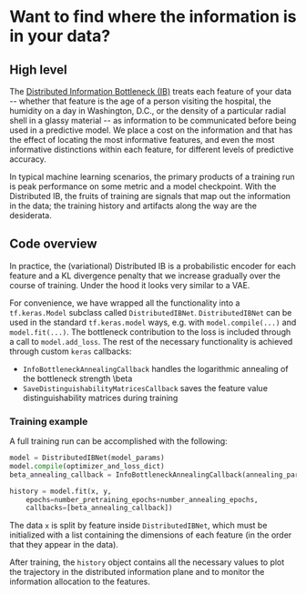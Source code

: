 # Want to find where the information is in your data?

## High level
The [Distributed Information Bottleneck (IB)](https://distributed-information-bottleneck.github.io) treats each feature of your data -- whether that feature is the age of a person visiting the hospital, the humidity on a day in Washington, D.C., or the density of a particular radial shell in a glassy material -- as information to be communicated before being used in a predictive model.  We place a cost on the information and that has the effect of locating the most informative features, and even the most informative distinctions within each feature, for different levels of predictive accuracy.

In typical machine learning scenarios, the primary products of a training run is peak performance on some metric and a model checkpoint. With the Distributed IB, the fruits of training are signals that map out the information in the data; the training history and artifacts along the way are the desiderata.

## Code overview
In practice, the (variational) Distributed IB is a probabilistic encoder for each feature and a KL divergence penalty that we increase gradually over the course of training.
Under the hood it looks very similar to a VAE.

For convenience, we have wrapped all the functionality into a `tf.keras.Model` subclass called `DistributedIBNet`. 
`DistributedIBNet` can be used in the standard `tf.keras.model` ways, e.g. with `model.compile(...)` and `model.fit(...)`. 
The bottleneck contribution to the loss is included through a call to `model.add_loss`.
The rest of the necessary functionality is achieved through custom `keras` callbacks:
- `InfoBottleneckAnnealingCallback` handles the logarithmic annealing of the bottleneck strength \beta
- `SaveDistinguishabilityMatricesCallback` saves the feature value distinguishability matrices during training

### Training example
A full training run can be accomplished with the following:
```python
model = DistributedIBNet(model_params)
model.compile(optimizer_and_loss_dict)
beta_annealing_callback = InfoBottleneckAnnealingCallback(annealing_params)

history = model.fit(x, y, 
	epochs=number_pretraining_epochs+number_annealing_epochs,
	callbacks=[beta_annealing_callback])
```

The data `x` is split by feature inside `DistributedIBNet`, which must be initialized with a list containing the dimensions of each feature (in the order that they appear in the data).

After training, the `history` object contains all the necessary values to plot the trajectory in the distributed information plane and to monitor the information allocation to the features.